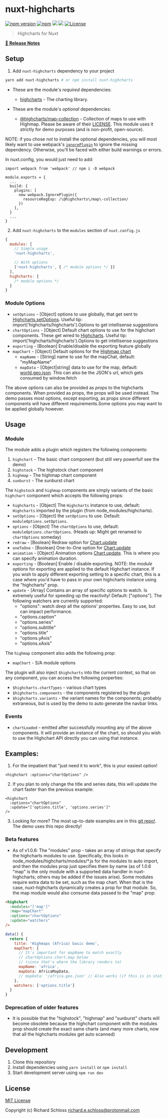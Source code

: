 # nuxt-highcharts

[![npm version][npm-version-src]][npm-version-href]
[![npm][npm-downloads-src]][npm-downloads-href]
[![](https://gitlab.com/richardeschloss/nuxt-highcharts/badges/master/pipeline.svg)](https://gitlab.com/richardeschloss/nuxt-highcharts)
[![](https://gitlab.com/richardeschloss/nuxt-highcharts/badges/master/coverage.svg)](https://gitlab.com/richardeschloss/nuxt-highcharts)
[![License][license-src]][license-href]

> Highcharts for Nuxt

[📖 **Release Notes**](./CHANGELOG.md)

## Setup

1. Add `nuxt-highcharts` dependency to your project

```bash
yarn add nuxt-highcharts # or npm install nuxt-highcharts
```

- These are the module's *required* dependencies:
  *  [highcharts](https://www.npmjs.com/package/highcharts) - The charting library.

- These are the module's *optional* dependencies:
  * [@highcharts/map-collection](https://www.npmjs.com/package/@highcharts/map-collection) - Collection of maps to use with Highmap. Please be aware of their [LICENSE](https://github.com/highcharts/map-collection-dist/blob/master/LICENSE.md). This module uses it strictly for demo purposes (and is non-profit, open-source). 


NOTE: if you chose *not* to install the optional dependencies, you will most likely want to use webpack's [`ignorePlugin`](https://webpack.js.org/plugins/ignore-plugin/) to ignore the missing dependency. Otherwise, you'll be faced with either build warnings or errors.

In nuxt.config, you would just need to add:

```
import webpack from 'webpack' // npm i -D webpack 

module.exports = {
  ...
  build: {
    plugins: [
      new webpack.IgnorePlugin({
        resourceRegExp: /\@highcharts\/map\-collection/
      })
    ],
  }
  ...
}
```

2. Add `nuxt-highcharts` to the `modules` section of `nuxt.config.js`

```js
{
  modules: [
    // Simple usage
    'nuxt-highcharts',

    // With options
    ['nuxt-highcharts', { /* module options */ }]
  ],
  highcharts: {
    /* module options */
  }
}
```

### Module Options

* `setOptions` - [Object] options to use globally, that get sent to [Highcharts.setOptions](https://api.highcharts.com/highcharts). Useful tip: import('highcharts/highcharts').Options to get intellisense suggestions 
* `chartOptions` - [Object] Default chart options to use for the highchart components. These get wired to [Highcharts](https://api.highcharts.com/highcharts). Useful tip: import('highcharts/highcharts').Options to get intellisense suggestions
* `exporting` - [Boolean] Enable/disable the exporting feature globally
* `mapChart` - [Object] Default options for the [Highmap chart](https://www.highcharts.com/maps/demo)
  * `mapName` - [String] name to use for the mapChat, default: "myMapName"
  * `mapData` - [Object|string] data to use for the map, default: [world.geo.json](https://unpkg.com/@highcharts/map-collection@1.1.3/custom/world.geo.json). This can also be the JSON's url, which gets consumed by window.fetch

The above options can also be provided as *props* to the highcharts components. When provided as props, the props will be used instead. The demo passes most options, except exporting, as props since different components will have different requirements.Some options you may want to be applied globally however.

## Usage

### Module
The module adds a plugin which registers the following components:
1. `highchart` - The basic chart component (but still very powerful! see the demo)
2. `highstock` - The highstock chart component
3. `highmap` - The highmap chart component   
4. `sunburst` - The sunburst chart

The `highstock` and `highmap` components are simply variants of the basic `highchart` component which accepts the following props:

* `highcharts` - [Object] The `Highcharts` instance to use, default: `Highcharts` imported by the plugin (from node_modules/highcharts).
* `setOptions` - [Object] the `setOptions` to use. Default: `moduleOptions.setOptions`.
* `options` - [Object] The `chartOptions` to use, default: `moduleOptions.chartOptions`. (Heads up: Might get renamed to `chartOptions` someday)
* `redraw` - [Boolean] Redraw option for [Chart.update](https://api.highcharts.com/class-reference/Highcharts.Chart#update)
* `oneToOne` - [Boolean] One-to-One option for [Chart.update](https://api.highcharts.com/class-reference/Highcharts.Chart#update) 
* `animation` - [Object] Animation options [Chart.update](https://api.highcharts.com/class-reference/Highcharts.Chart#update). This is where you can specify animation duration.
* `exporting` - [Boolean] Enable / disable exporting. NOTE: the *module options* for exporting are applied to the default Highchart instance. If you wish to apply different exporting setting to a specific chart, this is a case where you'd have to pass in your own highcharts instance using the "highcharts" prop.
* `update` - [Array] Contains an array of specific options to watch. Is extremely useful for speeding up the reactivity! Default: ["options"]. The following watchers are currently supported:
  * "options": watch *deep* all the options' properties. Easy to use, but can impact performance.
  * "options.caption"
  * "options.series"
  * "options.subtitle"
  * "options.title"
  * "options.yAxis"
  * "options.xAxis"
  

The `highmap` component also adds the following prop:
* `mapChart` - S/A module options

The plugin will also inject `$highcharts` into the current context, so that on any component, you can access the following properties:
* `$highcharts.chartTypes` - various chart types
* `$highcharts.components` - the components registered by the plugin
* `$highcharts.variants` - the variant names for the components; probably extraneous, but is used by the demo to auto generate the navbar links. 

### Events
* `chartLoaded` - emitted after successfully mounting any of the above components. It will provide an instance of the chart, so should you wish to use the Highchart API directly you can using that instance.

## Examples:

1. For the impatient that "just need it to work", this is your easiest option! 
```
<highchart :options="chartOptions" />
```

2. If you plan to only change the title and series data, this will update the chart faster than the previous example:
```
<highchart 
  :options="chartOptions" 
  :update="['options.title', 'options.series']" 
/>
```

3. Looking for more? The most up-to-date examples are in this [git repo!](https://github.com/richardeschloss/nuxt-highcharts). The demo uses this repo directly!

### Beta features 
* As of v1.0.6: The "modules" prop - takes an array of strings that specify the highcharts modules to use. Specifically, this looks in node_modules/highcharts/modules/*.js for the modules to auto import, and then the modules prop just specifies them by name (as of 1.0.6 "map" is the only module with a supported data handler in nuxt-highcharts; others may be added if the issues arise). Some modules require extra data to be set, such as the map chart. When that is the case, nuxt-highcharts dynamically creates a prop for that module. So, the map module would also consume data passed to the "map" prop:

```html
<highchart 
  :modules="['map']"
  :map="mapChart"
  :options="chartOptions" 
  :update="watchers"
/>
```

```js
data() {
  return {
    title: 'Highmaps (Africa) basic demo',
    mapChart: {
      // It's important for mapName to match exactly
      // chartOptions.chart.map below 
      // (since that's where the library renders to)
      mapName: 'africa',
      mapData: AfricaMapData,
      // mapData: '/africa.geo.json' // Also works (if this is in static folder)
    },
    watchers: ['options.title']
  }
}
```



### Deprecation of older features
* It is possible that the "highstock", "highmap" and "sunburst" charts will become obsolete because the highchart component with the modules prop should create the exact same charts (and many more charts, now that all the highcharts modules get auto scanned)

## Development

1. Clone this repository
2. Install dependencies using `yarn install` or `npm install`
3. Start development server using `npm run dev`

## License

[MIT License](./LICENSE)

Copyright (c) Richard Schloss <richard.e.schloss@protonmail.com>

<!-- Badges -->
[npm-version-src]: https://img.shields.io/npm/v/nuxt-highcharts
[npm-version-href]: https://npmjs.com/package/nuxt-highcharts

[npm-downloads-src]: https://img.shields.io/npm/dt/nuxt-highcharts.svg
[npm-downloads-href]: https://npmjs.com/package/nuxt-highcharts

[github-actions-ci-src]: https://github.com/richardeschloss/nuxt-highcharts/workflows/ci/badge.svg
[github-actions-ci-href]: https://github.com/richardeschloss/nuxt-highcharts/actions?query=workflow%3Aci

[codecov-src]: https://img.shields.io/codecov/c/github/richardeschloss/nuxt-highcharts.svg
[codecov-href]: https://codecov.io/gh/richardeschloss/nuxt-highcharts

[license-src]: https://img.shields.io/npm/l/nuxt-highcharts.svg
[license-href]: https://npmjs.com/package/nuxt-highcharts
